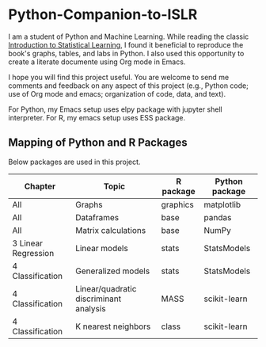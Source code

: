 # Python-Companion-to-ISLR
I am a student of Python and Machine Learning.  While reading the classic [Introduction to Statistical Learning](http://www-bcf.usc.edu/~gareth/ISL/), I found it beneficial to reproduce the book's graphs, tables, and labs in Python.  I also used this opportunity to create a literate documente using Org mode in Emacs.

I hope you will find this project useful.  You are welcome to send me comments and feedback on any aspect of this project (e.g., Python code; use of Org mode and emacs; organization of code, data, and text).

For Python, my Emacs setup uses elpy package with jupyter shell interpreter.  For R, my emacs setup uses ESS package. 

## Mapping of Python and R Packages
Below packages are used in this project. 

| Chapter | Topic | R package | Python package |
| --- | --- | --- | --- |
| All | Graphs | graphics | matplotlib |
| All | Dataframes | base | pandas |
| All | Matrix calculations | base | NumPy |
| 3 Linear Regression | Linear models | stats | StatsModels |
| 4 Classification | Generalized models | stats | StatsModels |
| 4 Classification | Linear/quadratic discriminant analysis | MASS | scikit-learn |
| 4 Classification | K nearest neighbors | class | scikit-learn |

